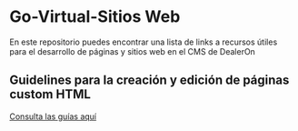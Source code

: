 # Go-Virtual-Sitios Web

En este repositorio puedes encontrar una lista de links a recursos útiles para el desarrollo de páginas y sitios web en el CMS de DealerOn

## Guidelines para la creación y edición de páginas custom HTML
[Consulta las guías aquí](https://github.com/evacruz-gv/Go-VIrtual-Guidelines/wiki/Go-Virtual-Guidelines-para-creaci%C3%B3n-de-p%C3%A1ginas-Custom-HTML-en-DealerOn)


